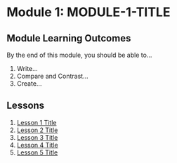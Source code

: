 # Module 1: MODULE-1-TITLE

## Module Learning Outcomes

By the end of this module, you should be able to...

1. Write...
1. Compare and Contrast...
1. Create...


## Lessons

1. [Lesson 1 Title](Lesson-01.md)
1. [Lesson 2 Title](Lesson-02.md)
1. [Lesson 3 Title](Lesson-03.md)
1. [Lesson 4 Title](Lesson-04.md)
1. [Lesson 5 Title](Lesson-05.md)